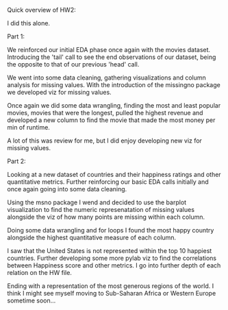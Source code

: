 Quick overview of HW2:

I did this alone.

Part 1:

We reinforced our initial EDA phase once again with the movies dataset. Introducing the 'tail' call to see the end observations of our dataset, being the opposite to that of our previous 'head' call.

We went into some data cleaning, gathering visualizations and column analysis for missing values. With the introduction of the missingno package we developed viz for missing values.

Once again we did some data wrangling, finding the most and least popular movies, movies that were the longest, pulled the highest revenue and developed a new column to find the movie that made the most money per min of runtime.

A lot of this was review for me, but I did enjoy developing new viz for missing values.

Part 2:

Looking at a new dataset of countries and their happiness ratings and other quantitative metrics. Further reinforcing our basic EDA calls initially and once again going into some data cleaning.

Using the msno package I wend and decided to use the barplot visualization to find the numeric represenatation of missing values alongside the viz of how many points are missing within each column.

Doing some data wrangling and for loops I found the most happy country alongside the highest quantitative measure of each column.

I saw that the United States is not represented within the top 10 happiest countries. Further developing some more pylab viz to find the correlations between Happiness score and other metrics. I go into further depth of each relation on the HW file.

Ending with a representation of the most generous regions of the world. I think I might see myself moving to Sub-Saharan Africa or Western Europe sometime soon...

